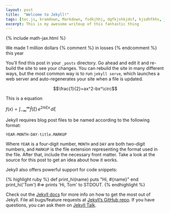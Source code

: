 ```yaml
---
layout: post
title:  "Welcome to Jekyll!"
tags: [toc.js, kramdown, Markdown, fsdkjhhj, dgfkjshkjdsf, kjsdhfkhs, jlksdfjs, kjsdhfkhks, lksdklfjk, kjhsdhkfkjs, kjhsldkflkj, kjsldfklj, lkslkdjfj, oilsjdfklj, kksjdfllk, kkljsdfklj]
excerpt: This is my awesome writeup of this fantastic thing
---
```


{% include math-jax.html %}

We made 1 million dollars {% comment %} in losses {% endcomment %} this year

You’ll find this post in your `_posts` directory. Go ahead and edit it and re-build the site to see your changes. You can rebuild the site in many different ways, but the most common way is to run `jekyll serve`, which launches a web server and auto-regenerates your site when a file is updated.

$$\frac{1}{2}=ax^2-bx^\circ$$

This is a equation

$f(x) = \int_{-\infty}^\infty \hat f(\xi)\,e^{2 \pi i \xi x} \,d\xi$

Jekyll requires blog post files to be named according to the following format:

`YEAR-MONTH-DAY-title.MARKUP`

Where `YEAR` is a four-digit number, `MONTH` and `DAY` are both two-digit numbers, and `MARKUP` is the file extension representing the format used in the file. After that, include the necessary front matter. Take a look at the source for this post to get an idea about how it works.

Jekyll also offers powerful support for code snippets:

{% highlight ruby %}
def print_hi(name)
  puts "Hi, #{name}"
end
print_hi('Tom')
#=> prints 'Hi, Tom' to STDOUT.
{% endhighlight %}

Check out the [Jekyll docs][jekyll-docs] for more info on how to get the most out of Jekyll. File all bugs/feature requests at [Jekyll’s GitHub repo][jekyll-gh]. If you have questions, you can ask them on [Jekyll Talk][jekyll-talk].

[jekyll-docs]: https://jekyllrb.com/docs/home
[jekyll-gh]:   https://github.com/jekyll/jekyll
[jekyll-talk]: https://talk.jekyllrb.com/

    